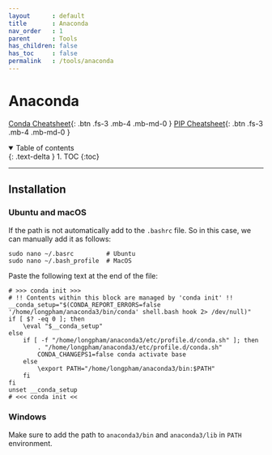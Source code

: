 ```yaml
---
layout      : default
title       : Anaconda
nav_order   : 1
parent		: Tools
has_children: false
has_toc     : false
permalink   : /tools/anaconda
---
```


# Anaconda

[Conda Cheatsheet](data/conda_cheatsheet.pdf){: .btn .fs-3 .mb-4 .mb-md-0 }
[PIP Cheatsheet](data/pip_cheatsheet.pdf){: .btn .fs-3 .mb-4 .mb-md-0 }

<details open markdown="block">
  <summary>Table of contents</summary>
  {: .text-delta }
  1. TOC
  {:toc}
</details>

---

## Installation

### Ubuntu and macOS

If the path is not automatically add to the `.bashrc` file. So in this case,
we can manually add it as follows:

```shell
sudo nano ~/.basrc         # Ubuntu
sudo nano ~/.bash_profile  # MacOS
```

Paste the following text at the end of the file:

```shell
# >>> conda init >>>
# !! Contents within this block are managed by 'conda init' !!
__conda_setup="$(CONDA_REPORT_ERRORS=false '/home/longpham/anaconda3/bin/conda' shell.bash hook 2> /dev/null)"
if [ $? -eq 0 ]; then
    \eval "$__conda_setup"
else
    if [ -f "/home/longpham/anaconda3/etc/profile.d/conda.sh" ]; then
        . "/home/longpham/anaconda3/etc/profile.d/conda.sh"
        CONDA_CHANGEPS1=false conda activate base
    else
        \export PATH="/home/longpham/anaconda3/bin:$PATH"
    fi
fi
unset __conda_setup
# <<< conda init <<
```

### Windows

Make sure to add the path to `anaconda3/bin` and `anaconda3/lib` in `PATH`
environment.
